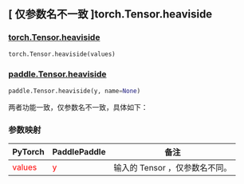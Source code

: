 ## [ 仅参数名不一致 ]torch.Tensor.heaviside

### [torch.Tensor.heaviside](https://pytorch.org/docs/1.13/generated/torch.Tensor.heaviside.html?highlight=torch+tensor+heaviside#torch.Tensor.heaviside)

```python
torch.Tensor.heaviside(values)
```

### [paddle.Tensor.heaviside](https://www.paddlepaddle.org.cn/documentation/docs/zh/api/paddle/Tensor_cn.html#heaviside-y-name-none)

```python
paddle.Tensor.heaviside(y, name=None)
```

两者功能一致，仅参数名不一致，具体如下：
### 参数映射
| PyTorch                           | PaddlePaddle                 | 备注                                                   |
|-----------------------------------|------------------------------| ------------------------------------------------------ |
| <font color='red'> values </font> | <font color='red'> y </font> | 输入的 Tensor ，仅参数名不同。                                     |
